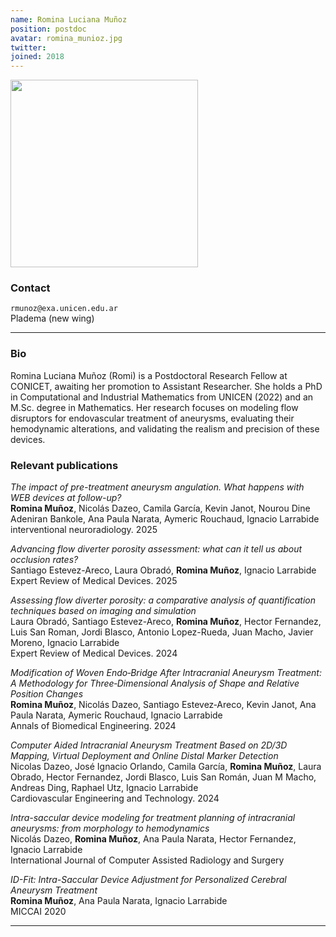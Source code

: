 ```yaml
---
name: Romina Luciana Muñoz
position: postdoc
avatar: romina_munioz.jpg
twitter:
joined: 2018
---
```


<img width="300" src="{{site.baseurl}}/images/people/{{page.avatar}}" data-action="zoom">

### Contact

<i class="fa fa-envelope-o"></i>  `rmunoz@exa.unicen.edu.ar `<br>
<i class="fa fa-building"></i> Pladema (new wing) <br>

<hr>

### Bio

Romina Luciana Muñoz (Romi) is a Postdoctoral Research Fellow at CONICET, awaiting her promotion to Assistant Researcher. She holds a PhD in Computational and Industrial Mathematics from UNICEN (2022) and an M.Sc. degree in Mathematics. Her research focuses on modeling flow disruptors for endovascular treatment of aneurysms, evaluating their hemodynamic alterations, and validating the realism and precision of these devices.

### Relevant publications

_The impact of pre-treatment aneurysm angulation. What happens with WEB devices at follow-up?_<br>
**Romina Muñoz**, Nicolás Dazeo, Camila García, Kevin Janot, Nourou Dine Adeniran Bankole, Ana Paula Narata, Aymeric Rouchaud, Ignacio Larrabide<br>
interventional neuroradiology. 2025

_Advancing flow diverter porosity assessment: what can it tell us about occlusion rates?_<br>
Santiago Estevez-Areco, Laura Obradó, **Romina Muñoz**, Ignacio Larrabide<br>
Expert Review of Medical Devices. 2025

_Assessing flow diverter porosity: a comparative analysis of quantification techniques based on imaging and simulation_<br>
Laura Obradó, Santiago Estevez-Areco, **Romina Muñoz**, Hector Fernandez, Luis San Roman, Jordi Blasco, Antonio Lopez-Rueda, Juan Macho, Javier Moreno, Ignacio Larrabide<br>
Expert Review of Medical Devices. 2024

_Modification of Woven Endo‑Bridge After Intracranial Aneurysm Treatment: A Methodology for Three‑Dimensional Analysis of Shape and Relative Position Changes_<br>
**Romina Muñoz**, Nicolás Dazeo, Santiago Estevez‑Areco, Kevin Janot, Ana Paula Narata, Aymeric Rouchaud, Ignacio Larrabide<br>
Annals of Biomedical Engineering. 2024

_Computer Aided Intracranial Aneurysm Treatment Based on 2D/3D Mapping, Virtual Deployment and Online Distal Marker Detection_<br>
Nicolas Dazeo, José Ignacio Orlando, Camila García, **Romina Muñoz**, Laura Obrado, Hector Fernandez, Jordi Blasco, Luis San Román, Juan M Macho, Andreas Ding, Raphael Utz, Ignacio Larrabide<br>
Cardiovascular Engineering and Technology. 2024 


_Intra-saccular device modeling for treatment planning of intracranial aneurysms: from morphology to hemodynamics_<br>
Nicolás Dazeo, **Romina Muñoz**, Ana Paula Narata, Hector Fernandez, Ignacio Larrabide<br>
International Journal of Computer Assisted Radiology and Surgery

_ID-Fit: Intra-Saccular Device Adjustment for Personalized Cerebral Aneurysm Treatment_<br>
**Romina Muñoz**, Ana Paula Narata, Ignacio Larrabide<br>
MICCAI 2020


<hr>
